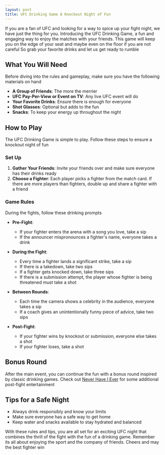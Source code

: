 ```yaml
---
layout: post
title: UFC Drinking Game A Knockout Night of Fun
---
```



If you are a fan of UFC and looking for a way to spice up your fight night, we have just the thing for you. Introducing the UFC Drinking Game, a fun and engaging way to enjoy the matches with your friends. This game will keep you on the edge of your seat and maybe even on the floor if you are not careful So grab your favorite drinks and let us get ready to rumble

## What You Will Need

Before diving into the rules and gameplay, make sure you have the following materials on hand

- **A Group of Friends**: The more the merrier
- **UFC Pay-Per-View or Event on TV**: Any live UFC event will do
- **Your Favorite Drinks**: Ensure there is enough for everyone
- **Shot Glasses**: Optional but adds to the fun
- **Snacks**: To keep your energy up throughout the night

## How to Play

The UFC Drinking Game is simple to play. Follow these steps to ensure a knockout night of fun

### Set Up

1. **Gather Your Friends**: Invite your friends over and make sure everyone has their drinks ready
2. **Choose a Fighter**: Each player picks a fighter from the match card. If there are more players than fighters, double up and share a fighter with a friend

### Game Rules

During the fights, follow these drinking prompts

- **Pre-Fight**:
  - If your fighter enters the arena with a song you love, take a sip
  - If the announcer mispronounces a fighter's name, everyone takes a drink

- **During the Fight**:
  - Every time a fighter lands a significant strike, take a sip
  - If there is a takedown, take two sips
  - If a fighter gets knocked down, take three sips
  - If there is a submission attempt, the player whose fighter is being threatened must take a shot

- **Between Rounds**:
  - Each time the camera shows a celebrity in the audience, everyone takes a sip
  - If a coach gives an unintentionally funny piece of advice, take two sips

- **Post-Fight**:
  - If your fighter wins by knockout or submission, everyone else takes a shot
  - If your fighter loses, take a shot

## Bonus Round

After the main event, you can continue the fun with a bonus round inspired by classic drinking games. Check out [Never Have I Ever](https://drinkingdojo.com/games/never-have-i-ever) for some additional post-fight entertainment

## Tips for a Safe Night

- Always drink responsibly and know your limits
- Make sure everyone has a safe way to get home
- Keep water and snacks available to stay hydrated and balanced

With these rules and tips, you are all set for an exciting UFC night that combines the thrill of the fight with the fun of a drinking game. Remember its all about enjoying the sport and the company of friends. Cheers and may the best fighter win